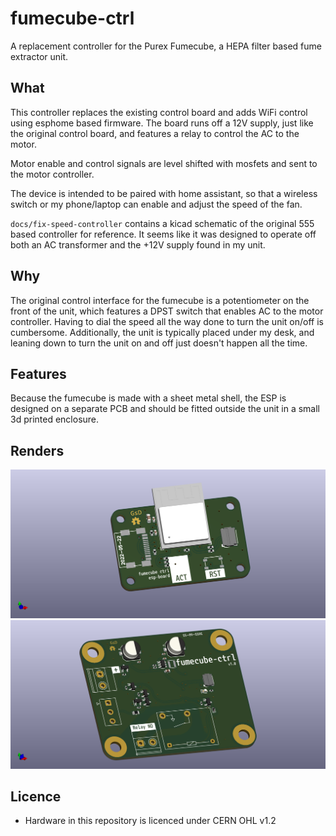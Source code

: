# fumecube-ctrl

A replacement controller for the Purex Fumecube, a HEPA filter based fume extractor unit.

## What

This controller replaces the existing control board and adds WiFi control using esphome based firmware.
The board runs off a 12V supply, just like the original control board, and features a relay to control the AC to the motor.

Motor enable and control signals are level shifted with mosfets and sent to the motor controller.

The device is intended to be paired with home assistant, so that a wireless switch or my phone/laptop can enable and adjust the speed of the fan.

`docs/fix-speed-controller` contains a kicad schematic of the original 555 based controller for reference. It seems like it was designed to operate off both an AC transformer and the +12V supply found in my unit.

## Why

The original control interface for the fumecube is a potentiometer on the front of the unit, which features a DPST switch that enables AC to the motor controller.
Having to dial the speed all the way done to turn the unit on/off is cumbersome. Additionally, the unit is typically placed under my desk, and leaning down to turn the unit on and off just doesn't happen all the time. 

## Features

Because the fumecube is made with a sheet metal shell, the ESP is designed on a separate PCB and should be fitted outside the unit in a small 3d printed enclosure.


## Renders

![alt-text](docs/img/esp-ctrl.png "ESP board")
![alt-text](docs/img/fumecube-ctrl.png "Relay board")


## Licence

 * Hardware in this repository is licenced under CERN OHL v1.2
